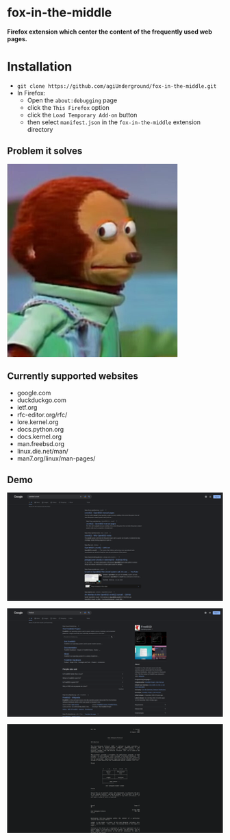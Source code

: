 # fox-in-the-middle

**Firefox extension which center the content of the frequently used web pages.**

# Installation

* ```git clone https://github.com/agiUnderground/fox-in-the-middle.git```
* In Firefox:
    - Open the `about:debugging` page
    - click the `This Firefox` option
    - click the `Load Temporary Add-on` button
    - then select `manifest.json` in the `fox-in-the-middle` extension directory


## Problem it solves
![Comment](assets/images/meme.jpg)

## Currently supported websites
* google.com
* duckduckgo.com
* ietf.org
* rfc-editor.org/rfc/
* lore.kernel.org
* docs.python.org
* docs.kernel.org
* man.freebsd.org
* linux.die.net/man/
* man7.org/linux/man-pages/

## Demo

![google_search_1](assets/images/demo_1.png)

![google_search_2](assets/images/demo_2.png)

![IETF](assets/images/demo_3.png)
